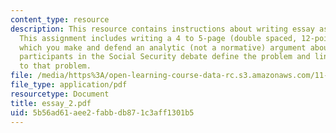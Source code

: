 ```yaml
---
content_type: resource
description: This resource contains instructions about writing essay assignment 2.
  This assignment includes writing a 4 to 5-page (double spaced, 12-point type) in
  which you make and defend an analytic (not a normative) argument about efforts by
  participants in the Social Security debate define the problem and link a solution
  to that problem.
file: /media/https%3A/open-learning-course-data-rc.s3.amazonaws.com/11-007-resolving-public-disputes-spring-2005/5b56ad61aee2fabbdb871c3aff1301b5_essay_2.pdf
file_type: application/pdf
resourcetype: Document
title: essay_2.pdf
uid: 5b56ad61-aee2-fabb-db87-1c3aff1301b5
---
```

